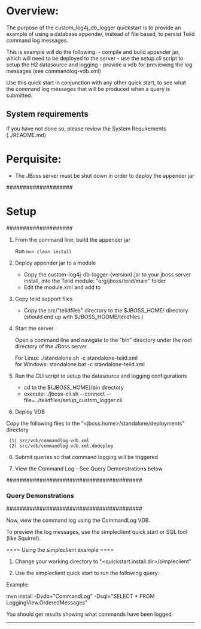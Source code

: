 Overview:
=========
  The purpose of the custom_log4j_db_logger quickstart is to provide an example of using
  a database appender, instead of file based, to persist Teiid command log messages.

  This is example will do the following:
	-  compile and build appender jar, which will need to be deployed to the server
	-  use the setup.cli script to setup the H2 datasource and logging 
  	-  provide a vdb for previewing the log messages (see commandlog-vdb.xml)

  Use this quick start in conjunction with any other quick start, to see what the command log messages that will be produced
  when a query is submitted.

System requirements
-------------------

If you have not done so, please review the System Requirements (../README.md)


Perquisite: 
========================

  -  The JBoss server must be shut down in order to deploy the appender jar


####################
#   Setup
####################

1) From the command line, build the appender jar

	Run  `mvn clean install` 

2) Deploy appender jar to a module

	-  Copy the custom-log4j-db-logger-{version}.jar to your jboss server install, into the Teiid module: "org/jboss/teiid/main" folder
	-  Edit the module.xml and add <resource-root path="custom-log4j-db-logger-{version}.jar" />  to <resources>

3) Copy teiid support files

	- Copy the src/"teiidfiles" directory to the $JBOSS_HOME/ directory (should end up with  $JBOSS_HOOME/teiidfiles )

4)  Start the server

	Open a command line and navigate to the "bin" directory under the root directory of the JBoss server

	For Linux:   ./standalone.sh -c standalone-teiid.xml	
	for Windows: standalone.bat -c standalone-teiid.xml

5)  Run the CLI script to setup the datasource and logging configurations

	-	cd to the ${JBOSS_HOME}/bin directory
	-	execute:  ./jboss-cli.sh --connect --file=../teiidfiles/setup_custom_logger.cli 


4) Deploy VDB

Copy the following files to the "<jboss.home>/standalone/deployments" directory

     (1) src/vdb/commandlog-vdb.xml
     (2) src/vdb/commandlog-vdb.xml.dodeploy
	
	
6) Submit queries so that command logging will be triggered

7) View the Command Log - See Query Demonstrations below

	
	
#########################################
### Query Demonstrations
#########################################

Now, view the command log using the CommandLog VDB. 

To preview the log messages, use the simpleclient quick start or SQL tool (like Squirrel).

==== Using the simpleclient example ====

1) Change your working directory to "<quickstart.install.dir>/simpleclient"

2) Use the simpleclient quick start to run the following query:

Example:   

mvn install -Dvdb="CommandLog" -Dsql="SELECT * FROM LoggingView.OrderedMessages"

You should get results showing what commands have been logged.

-------



